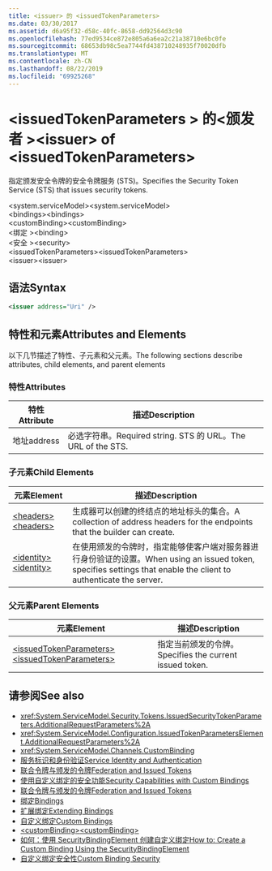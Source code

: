 ```yaml
---
title: <issuer> 的 <issuedTokenParameters>
ms.date: 03/30/2017
ms.assetid: d6a95f32-d58c-40fc-8658-dd92564d3c90
ms.openlocfilehash: 77ed9534ce872e805a6a6ea2c21a38710e6bc0fe
ms.sourcegitcommit: 68653db98c5ea7744fd438710248935f70020dfb
ms.translationtype: MT
ms.contentlocale: zh-CN
ms.lasthandoff: 08/22/2019
ms.locfileid: "69925268"
---
```

# <a name="issuer-of-issuedtokenparameters"></a><span data-ttu-id="9c1d9-102">\<issuedTokenParameters > 的\<颁发者 ></span><span class="sxs-lookup"><span data-stu-id="9c1d9-102">\<issuer> of \<issuedTokenParameters></span></span>
<span data-ttu-id="9c1d9-103">指定颁发安全令牌的安全令牌服务 (STS)。</span><span class="sxs-lookup"><span data-stu-id="9c1d9-103">Specifies the Security Token Service (STS) that issues security tokens.</span></span>  
  
 <span data-ttu-id="9c1d9-104">\<system.serviceModel></span><span class="sxs-lookup"><span data-stu-id="9c1d9-104">\<system.serviceModel></span></span>  
<span data-ttu-id="9c1d9-105">\<bindings></span><span class="sxs-lookup"><span data-stu-id="9c1d9-105">\<bindings></span></span>  
<span data-ttu-id="9c1d9-106">\<customBinding></span><span class="sxs-lookup"><span data-stu-id="9c1d9-106">\<customBinding></span></span>  
<span data-ttu-id="9c1d9-107">\<绑定 ></span><span class="sxs-lookup"><span data-stu-id="9c1d9-107">\<binding></span></span>  
<span data-ttu-id="9c1d9-108">\<安全 ></span><span class="sxs-lookup"><span data-stu-id="9c1d9-108">\<security></span></span>  
<span data-ttu-id="9c1d9-109">\<issuedTokenParameters></span><span class="sxs-lookup"><span data-stu-id="9c1d9-109">\<issuedTokenParameters></span></span>  
<span data-ttu-id="9c1d9-110">\<issuer></span><span class="sxs-lookup"><span data-stu-id="9c1d9-110">\<issuer></span></span>  
  
## <a name="syntax"></a><span data-ttu-id="9c1d9-111">语法</span><span class="sxs-lookup"><span data-stu-id="9c1d9-111">Syntax</span></span>  
  
```xml  
<issuer address="Uri" />
```  
  
## <a name="attributes-and-elements"></a><span data-ttu-id="9c1d9-112">特性和元素</span><span class="sxs-lookup"><span data-stu-id="9c1d9-112">Attributes and Elements</span></span>  
 <span data-ttu-id="9c1d9-113">以下几节描述了特性、子元素和父元素。</span><span class="sxs-lookup"><span data-stu-id="9c1d9-113">The following sections describe attributes, child elements, and parent elements</span></span>  
  
### <a name="attributes"></a><span data-ttu-id="9c1d9-114">特性</span><span class="sxs-lookup"><span data-stu-id="9c1d9-114">Attributes</span></span>  
  
|<span data-ttu-id="9c1d9-115">特性</span><span class="sxs-lookup"><span data-stu-id="9c1d9-115">Attribute</span></span>|<span data-ttu-id="9c1d9-116">描述</span><span class="sxs-lookup"><span data-stu-id="9c1d9-116">Description</span></span>|  
|---------------|-----------------|  
|<span data-ttu-id="9c1d9-117">地址</span><span class="sxs-lookup"><span data-stu-id="9c1d9-117">address</span></span>|<span data-ttu-id="9c1d9-118">必选字符串。</span><span class="sxs-lookup"><span data-stu-id="9c1d9-118">Required string.</span></span> <span data-ttu-id="9c1d9-119">STS 的 URL。</span><span class="sxs-lookup"><span data-stu-id="9c1d9-119">The URL of the STS.</span></span>|  
  
### <a name="child-elements"></a><span data-ttu-id="9c1d9-120">子元素</span><span class="sxs-lookup"><span data-stu-id="9c1d9-120">Child Elements</span></span>  
  
|<span data-ttu-id="9c1d9-121">元素</span><span class="sxs-lookup"><span data-stu-id="9c1d9-121">Element</span></span>|<span data-ttu-id="9c1d9-122">描述</span><span class="sxs-lookup"><span data-stu-id="9c1d9-122">Description</span></span>|  
|-------------|-----------------|  
|[<span data-ttu-id="9c1d9-123">\<headers></span><span class="sxs-lookup"><span data-stu-id="9c1d9-123">\<headers></span></span>](headers-element.md)|<span data-ttu-id="9c1d9-124">生成器可以创建的终结点的地址标头的集合。</span><span class="sxs-lookup"><span data-stu-id="9c1d9-124">A collection of address headers for the endpoints that the builder can create.</span></span>|  
|[<span data-ttu-id="9c1d9-125">\<identity></span><span class="sxs-lookup"><span data-stu-id="9c1d9-125">\<identity></span></span>](identity.md)|<span data-ttu-id="9c1d9-126">在使用颁发的令牌时，指定能够使客户端对服务器进行身份验证的设置。</span><span class="sxs-lookup"><span data-stu-id="9c1d9-126">When using an issued token, specifies settings that enable the client to authenticate the server.</span></span>|  
  
### <a name="parent-elements"></a><span data-ttu-id="9c1d9-127">父元素</span><span class="sxs-lookup"><span data-stu-id="9c1d9-127">Parent Elements</span></span>  
  
|<span data-ttu-id="9c1d9-128">元素</span><span class="sxs-lookup"><span data-stu-id="9c1d9-128">Element</span></span>|<span data-ttu-id="9c1d9-129">描述</span><span class="sxs-lookup"><span data-stu-id="9c1d9-129">Description</span></span>|  
|-------------|-----------------|  
|[<span data-ttu-id="9c1d9-130">\<issuedTokenParameters></span><span class="sxs-lookup"><span data-stu-id="9c1d9-130">\<issuedTokenParameters></span></span>](issuedtokenparameters.md)|<span data-ttu-id="9c1d9-131">指定当前颁发的令牌。</span><span class="sxs-lookup"><span data-stu-id="9c1d9-131">Specifies the current issued token.</span></span>|  
  
## <a name="see-also"></a><span data-ttu-id="9c1d9-132">请参阅</span><span class="sxs-lookup"><span data-stu-id="9c1d9-132">See also</span></span>

- <xref:System.ServiceModel.Security.Tokens.IssuedSecurityTokenParameters.AdditionalRequestParameters%2A>
- <xref:System.ServiceModel.Configuration.IssuedTokenParametersElement.AdditionalRequestParameters%2A>
- <xref:System.ServiceModel.Channels.CustomBinding>
- [<span data-ttu-id="9c1d9-133">服务标识和身份验证</span><span class="sxs-lookup"><span data-stu-id="9c1d9-133">Service Identity and Authentication</span></span>](../../../wcf/feature-details/service-identity-and-authentication.md)
- [<span data-ttu-id="9c1d9-134">联合令牌与颁发的令牌</span><span class="sxs-lookup"><span data-stu-id="9c1d9-134">Federation and Issued Tokens</span></span>](../../../wcf/feature-details/federation-and-issued-tokens.md)
- [<span data-ttu-id="9c1d9-135">使用自定义绑定的安全功能</span><span class="sxs-lookup"><span data-stu-id="9c1d9-135">Security Capabilities with Custom Bindings</span></span>](../../../wcf/feature-details/security-capabilities-with-custom-bindings.md)
- [<span data-ttu-id="9c1d9-136">联合令牌与颁发的令牌</span><span class="sxs-lookup"><span data-stu-id="9c1d9-136">Federation and Issued Tokens</span></span>](../../../wcf/feature-details/federation-and-issued-tokens.md)
- [<span data-ttu-id="9c1d9-137">绑定</span><span class="sxs-lookup"><span data-stu-id="9c1d9-137">Bindings</span></span>](../../../wcf/bindings.md)
- [<span data-ttu-id="9c1d9-138">扩展绑定</span><span class="sxs-lookup"><span data-stu-id="9c1d9-138">Extending Bindings</span></span>](../../../wcf/extending/extending-bindings.md)
- [<span data-ttu-id="9c1d9-139">自定义绑定</span><span class="sxs-lookup"><span data-stu-id="9c1d9-139">Custom Bindings</span></span>](../../../wcf/extending/custom-bindings.md)
- [<span data-ttu-id="9c1d9-140">\<customBinding></span><span class="sxs-lookup"><span data-stu-id="9c1d9-140">\<customBinding></span></span>](custombinding.md)
- [<span data-ttu-id="9c1d9-141">如何：使用 SecurityBindingElement 创建自定义绑定</span><span class="sxs-lookup"><span data-stu-id="9c1d9-141">How to: Create a Custom Binding Using the SecurityBindingElement</span></span>](../../../wcf/feature-details/how-to-create-a-custom-binding-using-the-securitybindingelement.md)
- [<span data-ttu-id="9c1d9-142">自定义绑定安全性</span><span class="sxs-lookup"><span data-stu-id="9c1d9-142">Custom Binding Security</span></span>](../../../wcf/samples/custom-binding-security.md)
